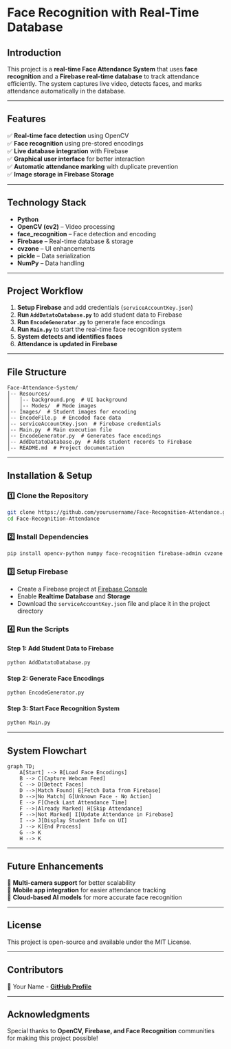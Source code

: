 # Face Recognition with Real-Time Database

## Introduction
This project is a **real-time Face Attendance System** that uses **face recognition** and a **Firebase real-time database** to track attendance efficiently. The system captures live video, detects faces, and marks attendance automatically in the database.

---

## Features
✅ **Real-time face detection** using OpenCV  
✅ **Face recognition** using pre-stored encodings  
✅ **Live database integration** with Firebase  
✅ **Graphical user interface** for better interaction  
✅ **Automatic attendance marking** with duplicate prevention  
✅ **Image storage in Firebase Storage**  

---

## Technology Stack
- **Python**
- **OpenCV (cv2)** – Video processing
- **face_recognition** – Face detection and encoding
- **Firebase** – Real-time database & storage
- **cvzone** – UI enhancements
- **pickle** – Data serialization
- **NumPy** – Data handling

---

## Project Workflow
1. **Setup Firebase** and add credentials (`serviceAccountKey.json`)
2. **Run `AddDatatoDatabase.py`** to add student data to Firebase
3. **Run `EncodeGenerator.py`** to generate face encodings
4. **Run `Main.py`** to start the real-time face recognition system
5. **System detects and identifies faces**
6. **Attendance is updated in Firebase**

---

## File Structure
```
Face-Attendance-System/
│-- Resources/
│   │-- background.png  # UI background
│   │-- Modes/  # Mode images
│-- Images/  # Student images for encoding
│-- EncodeFile.p  # Encoded face data
│-- serviceAccountKey.json  # Firebase credentials
│-- Main.py  # Main execution file
│-- EncodeGenerator.py  # Generates face encodings
│-- AddDatatoDatabase.py  # Adds student records to Firebase
│-- README.md  # Project documentation
```

---

## Installation & Setup
### 1️⃣ Clone the Repository
```bash
git clone https://github.com/yourusername/Face-Recognition-Attendance.git
cd Face-Recognition-Attendance
```

### 2️⃣ Install Dependencies
```bash
pip install opencv-python numpy face-recognition firebase-admin cvzone
```

### 3️⃣ Setup Firebase
- Create a Firebase project at [Firebase Console](https://console.firebase.google.com/)
- Enable **Realtime Database** and **Storage**
- Download the `serviceAccountKey.json` file and place it in the project directory

### 4️⃣ Run the Scripts
#### **Step 1: Add Student Data to Firebase**
```bash
python AddDatatoDatabase.py
```

#### **Step 2: Generate Face Encodings**
```bash
python EncodeGenerator.py
```

#### **Step 3: Start Face Recognition System**
```bash
python Main.py
```

---

## System Flowchart
```mermaid
graph TD;
    A[Start] --> B[Load Face Encodings]
    B --> C[Capture Webcam Feed]
    C --> D[Detect Faces]
    D -->|Match Found| E[Fetch Data from Firebase]
    D -->|No Match| G[Unknown Face - No Action]
    E --> F[Check Last Attendance Time]
    F -->|Already Marked| H[Skip Attendance]
    F -->|Not Marked| I[Update Attendance in Firebase]
    I --> J[Display Student Info on UI]
    J --> K[End Process]
    G --> K
    H --> K
```

---

## Future Enhancements
🔹 **Multi-camera support** for better scalability  
🔹 **Mobile app integration** for easier attendance tracking  
🔹 **Cloud-based AI models** for more accurate face recognition  

---

## License
This project is open-source and available under the MIT License.

---

## Contributors
👤 Your Name - **[GitHub Profile](https://github.com/yourusername)**  

---

## Acknowledgments
Special thanks to **OpenCV, Firebase, and Face Recognition** communities for making this project possible!

